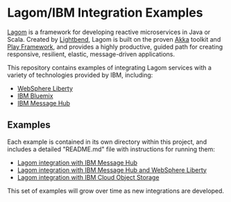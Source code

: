 # Lagom/IBM Integration Examples

[Lagom](https://www.lagomframework.com/) is a framework for developing reactive microservices in Java or Scala. Created by [Lightbend](https://www.lightbend.com/), Lagom is built on the proven [Akka](http://akka.io/) toolkit and [Play Framework](https://playframework.com/), and provides a highly productive, guided path for creating responsive, resilient, elastic, message-driven applications.

This repository contains examples of integrating Lagom services with a variety of technologies provided by IBM, including:

- [WebSphere Liberty](https://developer.ibm.com/wasdev/websphere-liberty/)
- [IBM Bluemix](https://www.ibm.com/cloud-computing/bluemix/)
- [IBM Message Hub](https://developer.ibm.com/messaging/message-hub/)

## Examples

Each example is contained in its own directory within this project, and includes a detailed "README.md" file with instructions for running them:

- [Lagom integration with IBM Message Hub](lagom-message-hub-example/)
- [Lagom integration with IBM Message Hub and WebSphere Liberty](lagom-message-hub-liberty-integration-example/)
- [Lagom integration with IBM Cloud Object Storage](lagom-cloud-object-storage-example/)

This set of examples will grow over time as new integrations are developed.
